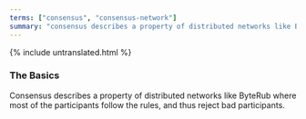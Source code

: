 ```yaml
---
terms: ["consensus", "consensus-network"]
summary: "consensus describes a property of distributed networks like ByteRub where most of the participants follow the rules, and thus reject bad participants"
---
```


{% include untranslated.html %}
### The Basics

Consensus describes a property of distributed networks like ByteRub where most of the participants follow the rules, and thus reject bad participants.